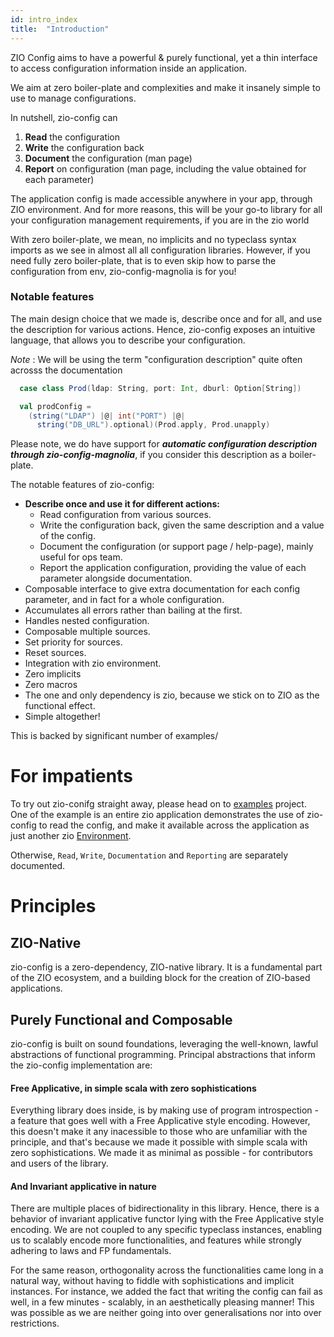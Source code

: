 ```yaml
---
id: intro_index
title:  "Introduction"
---
```


ZIO Config aims to have a powerful & purely functional, yet a thin interface to access configuration information inside an application.

We aim at zero boiler-plate and complexities and make it insanely simple to use to manage configurations.

In nutshell, zio-config can

1. **Read** the configuration
2. **Write** the configuration back
3. **Document** the configuration (man page)
4. **Report** on configuration (man page, including the value obtained for each parameter)

The application config is made accessible anywhere in your app, through ZIO environment.
And for more reasons, this will be your go-to library for all your configuration management requirements, if you are in the zio world

With zero boiler-plate, we mean, no implicits and no typeclass syntax imports as we see in almost all all configuration libraries. 
However, if you need fully zero boiler-plate, that is to even skip how to parse the configuration from env, zio-config-magnolia is for you!

### Notable features    

The main design choice that we made is, describe once and for all, and use the description for various actions.
Hence, zio-config exposes an intuitive language, that allows you to describe your configuration.

_Note_ : We will be using the term "configuration description" quite often acrosss the documentation

```scala
  case class Prod(ldap: String, port: Int, dburl: Option[String])

  val prodConfig =
    (string("LDAP") |@| int("PORT") |@|
      string("DB_URL").optional)(Prod.apply, Prod.unapply)

```

Please note, we do have support for **_automatic configuration description through zio-config-magnolia_**, if you consider this description as a boiler-plate.

The notable features of zio-config:

* **Describe once and use it for different actions:**
  - Read configuration from various sources.
  - Write the configuration back, given the same description and a value of the config.
  - Document the configuration (or support page / help-page), mainly useful for ops team.
  - Report the application configuration, providing the value of each parameter alongside documentation.
* Composable interface to give extra documentation for each config parameter, and in fact for a whole configuration.
* Accumulates all errors rather than bailing at the first.
* Handles nested configuration.
* Composable multiple sources.
* Set priority for sources.
* Reset sources.
* Integration with zio environment.
* Zero implicits
* Zero macros
* The one and only dependency is zio, because we stick on to ZIO as the functional effect.
* Simple altogether!

This is backed by significant number of examples/

# For impatients

To try out zio-conifg straight away, please head on to [examples](https://github.com/zio/zio-config/tree/master/examples/src/main/scala/zio/config/examples) project.
One of the example is an entire zio application demonstrates the use of zio-config to read the config,
and make it available across the application as just another zio [Environment](https://zio.dev/docs/overview/overview_index#zio).

Otherwise, `Read`, `Write`, `Documentation` and `Reporting` are separately documented.

# Principles

## ZIO-Native

zio-config is a zero-dependency, ZIO-native library.
It is a fundamental part of the ZIO ecosystem, and a building block for the creation of ZIO-based applications.

## Purely Functional and Composable

zio-config is built on sound foundations, leveraging the well-known, lawful abstractions of functional programming.
Principal abstractions that inform the zio-config implementation are:

#### Free Applicative, in simple scala with zero sophistications

  Everything library does inside, is by making use of program introspection - a feature that goes well with a Free Applicative style encoding. However, this doesn't make it any inacessible to those who are unfamiliar with the principle, and that's because we made it possible with simple scala with zero sophistications. We made it as minimal as possible - for contributors and users of the library.

#### And Invariant applicative in nature

There are multiple places of bidirectionality in this library. Hence, there is a behavior of invariant applicative functor lying with the Free Applicative style encoding. 
We are not coupled to any specific typeclass instances, enabling us to scalably encode more functionalities, and features while strongly adhering to laws and FP fundamentals. 

For the same reason, orthogonality across the functionalities came long in a natural way, without having to fiddle with sophistications and implicit instances. For instance, we added the fact that writing the config can fail as well, in a few minutes - scalably, in an aesthetically pleasing manner! This was possible as we are neither going into over generalisations nor into over restrictions.
